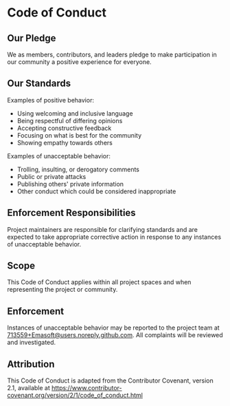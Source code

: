 # Code of Conduct

## Our Pledge

We as members, contributors, and leaders pledge to make participation in our community a positive experience for everyone.

## Our Standards

Examples of positive behavior:

* Using welcoming and inclusive language
* Being respectful of differing opinions
* Accepting constructive feedback
* Focusing on what is best for the community
* Showing empathy towards others

Examples of unacceptable behavior:

* Trolling, insulting, or derogatory comments
* Public or private attacks
* Publishing others' private information
* Other conduct which could be considered inappropriate

## Enforcement Responsibilities

Project maintainers are responsible for clarifying standards and are expected to take appropriate corrective action in response to any instances of unacceptable behavior.

## Scope

This Code of Conduct applies within all project spaces and when representing the project or community.

## Enforcement

Instances of unacceptable behavior may be reported to the project team at 713559+Emasoft@users.noreply.github.com. All complaints will be reviewed and investigated.

## Attribution

This Code of Conduct is adapted from the Contributor Covenant, version 2.1, available at https://www.contributor-covenant.org/version/2/1/code_of_conduct.html
